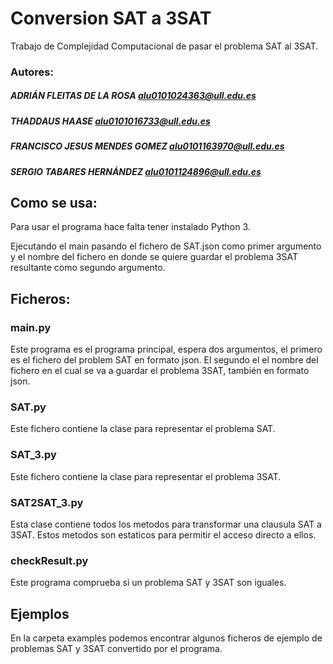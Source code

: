 
# Conversion SAT a 3SAT

Trabajo de Complejidad Computacional de pasar el problema SAT al 3SAT.

### Autores:
##### ADRIÁN FLEITAS DE LA ROSA <alu0101024363@ull.edu.es>
##### THADDAUS HAASE <alu0101016733@ull.edu.es>
##### FRANCISCO JESUS MENDES GOMEZ <alu0101163970@ull.edu.es>
##### SERGIO TABARES HERNÁNDEZ <alu0101124896@ull.edu.es>

## Como se usa:

Para usar el programa hace falta tener instalado Python 3.

Ejecutando el main pasando el fichero de SAT.json como primer argumento y el nombre del fichero en donde se quiere guardar el problema 3SAT resultante como segundo argumento.

## Ficheros:

### main.py

Este programa es el programa principal, espera dos argumentos, el primero es el fichero del problem SAT en formato json. El segundo el el nombre del fichero en el cual se va a guardar el problema 3SAT, también en formato json.

### SAT.py

Este fichero contiene la clase para representar el problema SAT.

### SAT_3.py

Este fichero contiene la clase para representar el problema 3SAT.

### SAT2SAT_3.py

Esta clase contiene todos los metodos para transformar una clausula SAT a 3SAT. Estos metodos son estaticos para permitir el acceso directo a ellos.

### checkResult.py

Este programa comprueba si un problema SAT y 3SAT son iguales.


## Ejemplos

En la carpeta examples podemos encontrar algunos ficheros de ejemplo de problemas SAT y 3SAT convertido por el programa.
